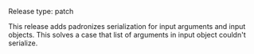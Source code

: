 Release type: patch

This release adds padronizes serialization for input arguments and input objects.
This solves a case that list of arguments in input object couldn't serialize.
